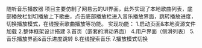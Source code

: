 随听音乐播放器
项目主要仿制了网易云的UI界面，此外实现了本地歌曲列表，底部播放栏划切播放上下歌曲，点击底部播放栏进入音乐播放界面，跳转播放进度，切换播放模式，在线搜索歌曲播放等功能。
实现功能：
1.启动页面&本地资源文件加载
2.整体框架设计搭建
3.首页（嵌套的滑动界面）
4.用户界面（侧滑列表）
5.音乐播放界面&音乐进度跳转
6.在线搜索音乐
7.播放模式切换
